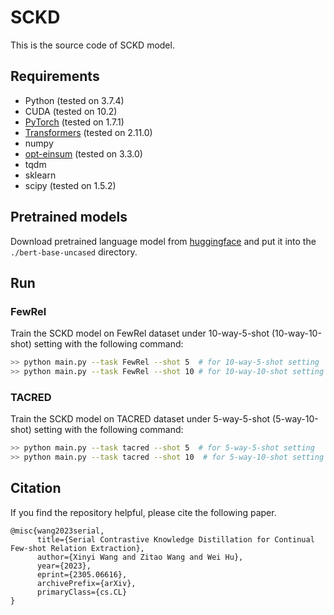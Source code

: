 # SCKD
This is the source code of SCKD model.

## Requirements
* Python (tested on 3.7.4)
* CUDA (tested on 10.2)
* [PyTorch](http://pytorch.org/) (tested on 1.7.1)
* [Transformers](https://github.com/huggingface/transformers) (tested on 2.11.0)
* numpy
* [opt-einsum](https://github.com/dgasmith/opt_einsum) (tested on 3.3.0)
* tqdm
* sklearn
* scipy (tested on 1.5.2)

## Pretrained models
Download pretrained language model from [huggingface](https://huggingface.co/bert-base-uncased) and put it into the `./bert-base-uncased` directory. 

## Run
### FewRel
Train the SCKD model on FewRel dataset under 10-way-5-shot (10-way-10-shot) setting with the following command:

```bash
>> python main.py --task FewRel --shot 5  # for 10-way-5-shot setting
>> python main.py --task FewRel --shot 10 # for 10-way-10-shot setting 
```

### TACRED
Train the SCKD model on TACRED dataset under 5-way-5-shot (5-way-10-shot) setting with the following command:
```bash
>> python main.py --task tacred --shot 5  # for 5-way-5-shot setting
>> python main.py --task tacred --shot 10  # for 5-way-10-shot setting
```


## Citation

If you find the repository helpful, please cite the following paper.
```
@misc{wang2023serial,
      title={Serial Contrastive Knowledge Distillation for Continual Few-shot Relation Extraction}, 
      author={Xinyi Wang and Zitao Wang and Wei Hu},
      year={2023},
      eprint={2305.06616},
      archivePrefix={arXiv},
      primaryClass={cs.CL}
}
```